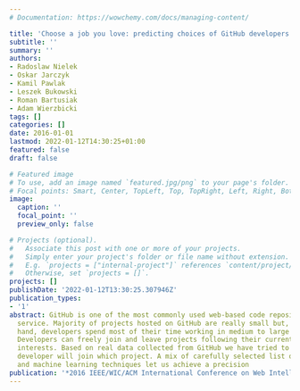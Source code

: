 ```yaml
---
# Documentation: https://wowchemy.com/docs/managing-content/

title: 'Choose a job you love: predicting choices of GitHub developers'
subtitle: ''
summary: ''
authors:
- Radoslaw Nielek
- Oskar Jarczyk
- Kamil Pawlak
- Leszek Bukowski
- Roman Bartusiak
- Adam Wierzbicki
tags: []
categories: []
date: 2016-01-01
lastmod: 2022-01-12T14:30:25+01:00
featured: false
draft: false

# Featured image
# To use, add an image named `featured.jpg/png` to your page's folder.
# Focal points: Smart, Center, TopLeft, Top, TopRight, Left, Right, BottomLeft, Bottom, BottomRight.
image:
  caption: ''
  focal_point: ''
  preview_only: false

# Projects (optional).
#   Associate this post with one or more of your projects.
#   Simply enter your project's folder or file name without extension.
#   E.g. `projects = ["internal-project"]` references `content/project/deep-learning/index.md`.
#   Otherwise, set `projects = []`.
projects: []
publishDate: '2022-01-12T13:30:25.307946Z'
publication_types:
- '1'
abstract: GitHub is one of the most commonly used web-based code repository hosting
  service. Majority of projects hosted on GitHub are really small but, on the other
  hand, developers spend most of their time working in medium to large repositories.
  Developers can freely join and leave projects following their current needs and
  interests. Based on real data collected from GitHub we have tried to predict which
  developer will join which project. A mix of carefully selected list of features
  and machine learning techniques let us achieve a precision
publication: '*2016 IEEE/WIC/ACM International Conference on Web Intelligence (WI)*'
---
```

